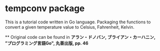 # tempconv package
This is a tutorial code written in Go language.
Packaging the functions to convert a given temperature value to Celsius, Fahrenheit, Kelvin.

** Original code can be found in __アラン・ドノバン, ブライアン・カーハニン, ”プログラミング言語Go", 丸善出版, pp. 46__